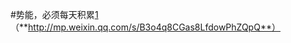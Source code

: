 #势能，必须每天积累[1]
（**http://mp.weixin.qq.com/s/B3o4q8CGas8LfdowPhZQpQ**）

[1]:http://mp.weixin.qq.com/s/B3o4q8CGas8LfdowPhZQpQ